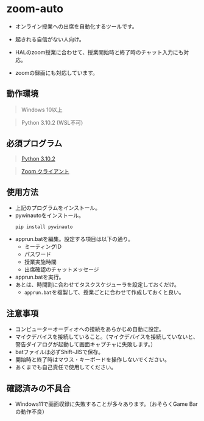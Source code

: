 # zoom-auto

- オンライン授業への出席を自動化するツールです。

- 起きれる自信がない人向け。

- HALのzoom授業に合わせて、授業開始時と終了時のチャット入力にも対応。

- zoomの録画にも対応しています。

## 動作環境

> Windows 10以上

> Python 3.10.2 (WSL不可)

## 必須プログラム

> [Python 3.10.2](https://www.python.org/ftp/python/3.10.2/python-3.10.2-amd64.exe)

> [Zoom クライアント](https://zoom.us/client/5.9.3.3169/ZoomInstaller.exe?archType=x64)

## 使用方法

- 上記のプログラムをインストール。
- pywinautoをインストール。
  ```
  pip install pywinauto
  ```
- apprun.batを編集。設定する項目は以下の通り。
  - ミーティングID
  - パスワード
  - 授業実施時間
  - 出席確認のチャットメッセージ
- apprun.batを実行。
- あとは、時間割に合わせてタスクスケジューラを設定しておくだけ。
  - ```apprun.bat```を複製して、授業ごとに合わせて作成しておくと良い。

## 注意事項
- コンピューターオーディオへの接続をあらかじめ自動に設定。
- マイクデバイスを接続していること。（マイクデバイスを接続していないと、警告ダイアログが起動して画面キャプチャに失敗します。）
- batファイルは必ずShift-JISで保存。
- 開始時と終了時はマウス・キーボードを操作しないでください。
- あくまでも自己責任で使用してください。

## 確認済みの不具合
- Windows11で画面収録に失敗することが多々あります。（おそらくGame Barの動作不良）
